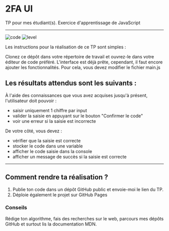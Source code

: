 # 2FA UI
TP pour mes étudiant(s). Exercice d'apprentissage de JavaScript

---

![code](https://sosdevtips.b-cdn.net/github-badges/JUNIOR.svg) ![level](https://sosdevtips.b-cdn.net/github-badges/JAVASCRIPT.svg)

Les instructions pour la réalisation de ce TP sont simples :

Clonez ce dépôt dans votre répertoire de travail et ouvrez-le dans votre éditeur de code préféré.
L'interface est déjà prête, cependant, il faut encore ajouter les fonctionnalités. Pour cela, vous devez modifier le fichier main.js

## Les résultats attendus sont les suivants :

À l'aide des connaissances que vous avez acquises jusqu'à présent, l'utilisateur doit pouvoir :

- saisir uniquement 1 chiffre par input
- valider la saisie en appuyant sur le bouton "Confirmer le code"
- voir une erreur si la saisie est incorrecte

De votre côté, vous devez :

- vérifier que la saisie est correcte
- stocker le code dans une variable
- afficher le code saisie dans la console
- afficher un message de succès si la saisie est correcte

---

## Comment rendre ta réalisation ?
1. Publie ton code dans un dépôt GitHub public et envoie-moi le lien du TP.
2. Déploie également le projet sur GitHub Pages

### Conseils
Rédige ton algorithme, fais des recherches sur le web, parcours mes dépôts GitHub et surtout lis la documentation MDN.